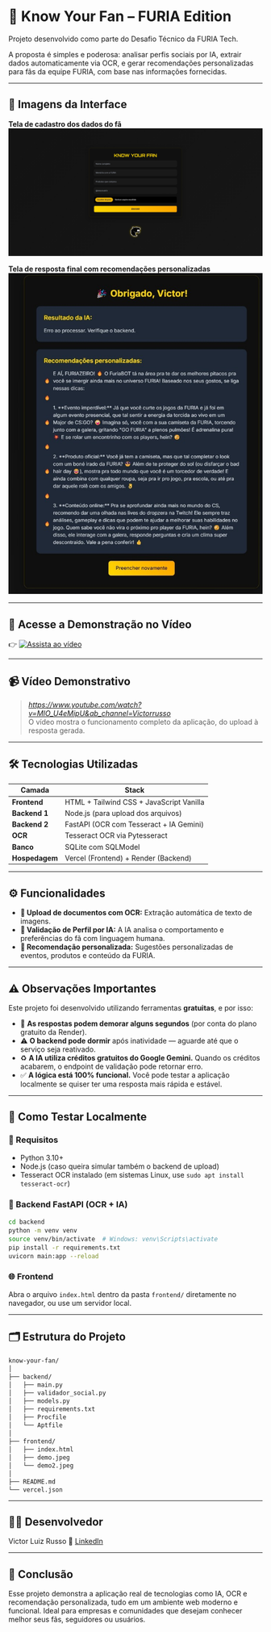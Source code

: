 # 🧠 Know Your Fan – FURIA Edition  

Projeto desenvolvido como parte do Desafio Técnico da FURIA Tech.

A proposta é simples e poderosa: analisar perfis sociais por IA, extrair dados automaticamente via OCR, e gerar recomendações personalizadas para fãs da equipe FURIA, com base nas informações fornecidas.

---

## 📸 Imagens da Interface

**Tela de cadastro dos dados do fã**  
![Cadastro](./demo.jpeg)

**Tela de resposta final com recomendações personalizadas**  
![Obrigado](./demo2.jpeg)

---

## 🔗 Acesse a Demonstração no Vídeo

👉 [![Assista ao vídeo](https://img.youtube.com/vi/MIO_U4eMipU/hqdefault.jpg)](https://www.youtube.com/watch?v=MIO_U4eMipU)

---

## 📹 Vídeo Demonstrativo

> *https://www.youtube.com/watch?v=MIO_U4eMipU&ab_channel=Victorrusso*  
O vídeo mostra o funcionamento completo da aplicação, do upload à resposta gerada.

---

## 🛠️ Tecnologias Utilizadas

| Camada        | Stack                                           |
|---------------|-------------------------------------------------|
| **Frontend**  | HTML + Tailwind CSS + JavaScript Vanilla        |
| **Backend 1** | Node.js (para upload dos arquivos)              |
| **Backend 2** | FastAPI (OCR com Tesseract + IA Gemini)         |
| **OCR**       | Tesseract OCR via Pytesseract                   |
| **Banco**     | SQLite com SQLModel                             |
| **Hospedagem**| Vercel (Frontend) + Render (Backend)            |

---

## ⚙️ Funcionalidades

- **📄 Upload de documentos com OCR:** Extração automática de texto de imagens.
- **🧠 Validação de Perfil por IA:** A IA analisa o comportamento e preferências do fã com linguagem humana.
- **🎯 Recomendação personalizada:** Sugestões personalizadas de eventos, produtos e conteúdo da FURIA.

---

## ⚠️ Observações Importantes

Este projeto foi desenvolvido utilizando ferramentas **gratuitas**, e por isso:

- 🔄 **As respostas podem demorar alguns segundos** (por conta do plano gratuito da Render).
- ⚠️ **O backend pode dormir** após inatividade — aguarde até que o serviço seja reativado.
- ♻️ **A IA utiliza créditos gratuitos do Google Gemini.** Quando os créditos acabarem, o endpoint de validação pode retornar erro.
- ✅ **A lógica está 100% funcional.** Você pode testar a aplicação localmente se quiser ter uma resposta mais rápida e estável.

---

## 🧪 Como Testar Localmente

### 🔧 Requisitos

- Python 3.10+
- Node.js (caso queira simular também o backend de upload)
- Tesseract OCR instalado (em sistemas Linux, use `sudo apt install tesseract-ocr`)

### 🐍 Backend FastAPI (OCR + IA)

```bash
cd backend
python -m venv venv
source venv/bin/activate  # Windows: venv\Scripts\activate
pip install -r requirements.txt
uvicorn main:app --reload
````

### 🌐 Frontend

Abra o arquivo `index.html` dentro da pasta `frontend/` diretamente no navegador, ou use um servidor local.

---

## 🗂️ Estrutura do Projeto

```
know-your-fan/
│
├── backend/
│   ├── main.py
│   ├── validador_social.py
│   ├── models.py
│   ├── requirements.txt
│   ├── Procfile
│   └── Aptfile
│
├── frontend/
│   ├── index.html
│   ├── demo.jpeg
│   └── demo2.jpeg
│
├── README.md
└── vercel.json
```

---

## 👨‍💻 Desenvolvedor

Victor Luiz Russo
🔗 [LinkedIn](https://www.linkedin.com/in/victorrusso7/)

---

## 📌 Conclusão

Esse projeto demonstra a aplicação real de tecnologias como IA, OCR e recomendação personalizada, tudo em um ambiente web moderno e funcional. Ideal para empresas e comunidades que desejam conhecer melhor seus fãs, seguidores ou usuários.
